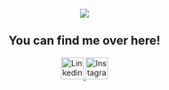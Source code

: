 <p align="center">
 <img src="https://capsule-render.vercel.app/api?type=waving&color=auto&height=200&section=header&text=Hi,%20I'm%20Santiago!&fontSize=70" />
</p>
<h2 align="center">  
You can find me over here!
</h2>

<p align="center">
 <a href="https://www.linkedin.com/in/santiago-maria-monedero-7a7a11182/">
  <img src="https://cdn-icons-png.flaticon.com/512/174/174857.png" alt="Linkedin" height="40"/>
 </a>
 <a href="https://www.instagram.com/santiagomonedero/">
  <img src="https://upload.wikimedia.org/wikipedia/commons/thumb/5/58/Instagram-Icon.png/768px-Instagram-Icon.png" alt="Instagram" height="40"/>
 </a>
 </p>
